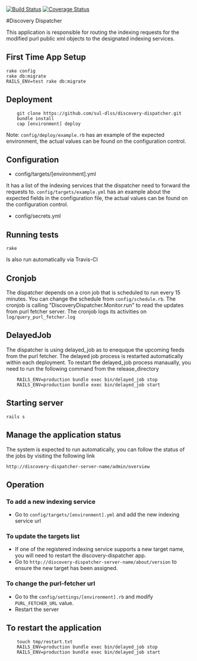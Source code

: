 [<img src="https://travis-ci.org/sul-dlss/discovery-dispatcher.svg?branch=master" alt="Build Status" />](https://travis-ci.org/sul-dlss/discovery-dispatcher)
[![Coverage Status](https://coveralls.io/repos/sul-dlss/discovery-dispatcher/badge.svg?branch=master)](https://coveralls.io/r/sul-dlss/discovery-dispatcher?branch=master)

#Discovery Dispatcher

This application is responsible for routing the indexing requests for the modified purl public xml objects to the designated indexing services.

## First Time App Setup

```
rake config
rake db:migrate
RAILS_ENV=test rake db:migrate
```

## Deployment

```
	git clone https://github.com/sul-dlss/discovery-dispatcher.git
	bundle install
	cap [environment] deploy
```

Note: ```config/deploy/example.rb``` has an example of the expected environment, the actual values can be found on the configuration control.

## Configuration

* config/targets/[environment].yml

It has a list of the indexing services that the dispatcher need to forward the requests to. ```config/targets/example.yml``` has an example about the expected fields in the configuration file, the actual values can be found on the configuration control.

* config/secrets.yml

## Running tests

```
rake
```

Is also run automatically via Travis-CI

## Cronjob
The dispatcher depends on a cron job that is scheduled to run every 15 minutes. You can change the schedule from ```config/schedule.rb```. The cronjob is calling "DiscoveryDispatcher.Monitor.run" to read the updates from purl fetcher server. The cronjob logs its activities on ```log/query_purl_fetcher.log```

## DelayedJob
The dispatcher is using delayed_job as to enequque the upcoming feeds from the purl fetcher. The delayed job process is restarted automatically within each deployment. To restart the delayed_job process manaually, you need to run the following command from the release_directory

```
	RAILS_ENV=production bundle exec bin/delayed_job stop
	RAILS_ENV=production bundle exec bin/delayed_job start
```

## Starting server

```
rails s
```

## Manage the application status
The system is expected to run automatically, you can follow the status of the jobs by visiting the following link

  ``` http://discovery-dispatcher-server-name/admin/overview ```


## Operation

### To add a new indexing service
* Go to ```config/targets/[environment].yml``` and add the new indexing service url

### To update the targets list
* If one of the registered indexing service supports a new target name, you will need to restart the discovery-dispatcher app.
* Go to ```http://discovery-dispatcher-server-name/about/version``` to ensure the new target has been assigned.

### To change the purl-fetcher url
* Go to the ```config/settings/[environment].rb``` and modify ```PURL_FETCHER_URL``` value.
* Restart the server

## To restart the application

```
	touch tmp/restart.txt
	RAILS_ENV=production bundle exec bin/delayed_job stop
	RAILS_ENV=production bundle exec bin/delayed_job start
```
